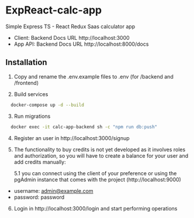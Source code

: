 # ExpReact-calc-app

Simple Express TS - React Redux Saas calculator app

- Client: Backend Docs URL http://localhost:3000
- App API: Backend Docs URL http://localhost:8000/docs

## Installation

1. Copy and rename the .env.example files to .env (for /backend and /frontend)

2. Build services

```bash
  docker-compose up -d --build
```

3. Run migrations

```bash
  docker exec -it calc-app-backend sh -c "npm run db:push"
```

4. Register an user in http://localhost:3000/signup
5. The functionality to buy credits is not yet developed as it involves roles and authorization, so you will have to create a balance for your user and add credits manually:

   5.1 you can connect using the client of your preference or using the pgAdmin instance that comes with the project (http://localhost:9000)

- username: admin@example.com
- password: password

6. Login in http://localhost:3000/login and start performing operations
